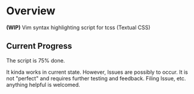 # Overview
**(WIP)** Vim syntax highlighting script for tcss (Textual CSS)

## Current Progress
The script is 75% done. 

It kinda works in current state. However, Issues are possibly to occur. It is not "perfect" and requires further testing and feedback. Filing Issue, etc. anything helpful is welcomed.
